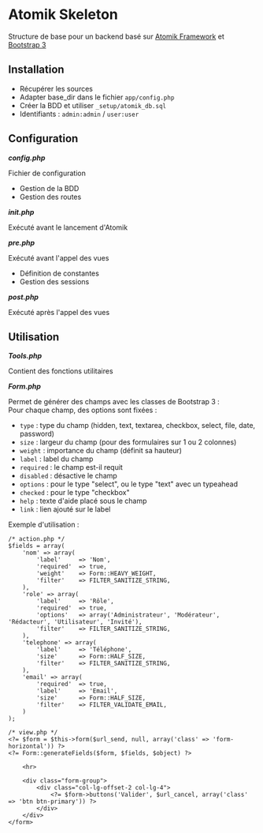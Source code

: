 Atomik Skeleton
===============
Structure de base pour un backend basé sur [Atomik Framework](http://atomikframework.com/) et [Bootstrap 3](getbootstrap.com)

Installation
------------
- Récupérer les sources
- Adapter base_dir dans le fichier `app/config.php`
- Créer la BDD et utiliser `_setup/atomik_db.sql`
- Identifiants : `admin:admin` / `user:user`

Configuration
-------------
***config.php***

Fichier de configuration
- Gestion de la BDD
- Gestion des routes

***init.php***

Exécuté avant le lancement d'Atomik

***pre.php***

Exécuté avant l'appel des vues
- Définition de constantes
- Gestion des sessions

***post.php***

Exécuté après l'appel des vues

Utilisation
-----------
***Tools.php***

Contient des fonctions utilitaires

***Form.php***

Permet de générer des champs avec les classes de Bootstrap 3 : <br>
Pour chaque champ, des options sont fixées :<br>
- `type`     : type du champ (hidden, text, textarea, checkbox, select, file, date, password)
- `size`     : largeur du champ (pour des formulaires sur 1 ou 2 colonnes)
- `weight`   : importance du champ (définit sa hauteur)
- `label`    : label du champ
- `required` : le champ est-il requit
- `disabled` : désactive le champ
- `options`  : pour le type "select", ou le type "text" avec un typeahead
- `checked`  : pour le type "checkbox"
- `help`     : texte d'aide placé sous le champ
- `link`     : lien ajouté sur le label 

Exemple d'utilisation :
```
/* action.php */
$fields = array(
    'nom' => array(
        'label'     => 'Nom',
        'required'  => true,
        'weight'    => Form::HEAVY_WEIGHT,
        'filter'    => FILTER_SANITIZE_STRING,
    ),
    'role' => array(
        'label'     => 'Rôle',
        'required'  => true,
        'options'   => array('Administrateur', 'Modérateur', 'Rédacteur', 'Utilisateur', 'Invité'),
        'filter'    => FILTER_SANITIZE_STRING,
    ),
    'telephone' => array(
        'label'     => 'Téléphone',
        'size'	   	=> Form::HALF_SIZE,
        'filter'    => FILTER_SANITIZE_STRING,
    ),
    'email' => array(
        'required'  => true,
      	'label'     => 'Email',
        'size'	    => Form::HALF_SIZE,
        'filter'    => FILTER_VALIDATE_EMAIL,
    )
);
```
```
/* view.php */
<?= $form = $this->form($url_send, null, array('class' => 'form-horizontal')) ?>
<?= Form::generateFields($form, $fields, $object) ?>

	<hr>
	
	<div class="form-group">
		<div class="col-lg-offset-2 col-lg-4">
			<?= $form->buttons('Valider', $url_cancel, array('class' => 'btn btn-primary')) ?>
		</div>
	</div>
</form>
```
